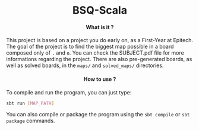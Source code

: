<h1 align="center"> BSQ-Scala </h1>

<h4 align="center"> What is it ? </h4>

This project is based on a project you do early on, as a First-Year at Epitech. The goal of the project is to find the biggest map possible in a board composed only of ```.``` and ```o```.
You can check the SUBJECT.pdf file for more informations regarding the project. There are also pre-generated boards, as well as solved boards, in the ```maps/``` and ```solved_maps/``` directories.


<h4 align="center"> How to use ? </h4>

To compile and run the program, you can just type:
```sh
sbt run [MAP_PATH]
```

You can also compile or package the program using the ```sbt compile``` or ```sbt package``` commands.

